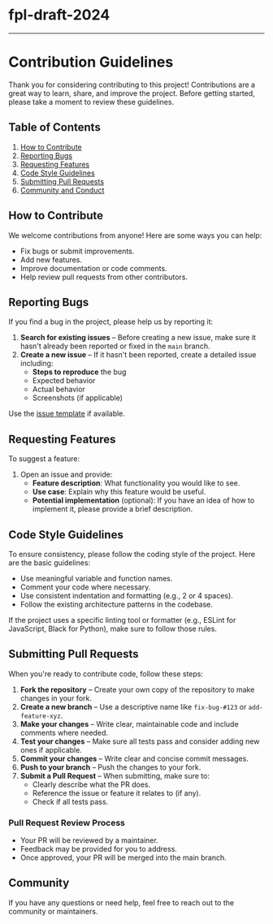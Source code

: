 # fpl-draft-2024

---

# Contribution Guidelines

Thank you for considering contributing to this project! Contributions are a great way to learn, share, and improve the project. Before getting started, please take a moment to review these guidelines.

## Table of Contents
1. [How to Contribute](#how-to-contribute)
2. [Reporting Bugs](#reporting-bugs)
3. [Requesting Features](#requesting-features)
4. [Code Style Guidelines](#code-style-guidelines)
5. [Submitting Pull Requests](#submitting-pull-requests)
6. [Community and Conduct](#community-and-conduct)

## How to Contribute

We welcome contributions from anyone! Here are some ways you can help:
- Fix bugs or submit improvements.
- Add new features.
- Improve documentation or code comments.
- Help review pull requests from other contributors.

## Reporting Bugs

If you find a bug in the project, please help us by reporting it:
1. **Search for existing issues** – Before creating a new issue, make sure it hasn't already been reported or fixed in the `main` branch.
2. **Create a new issue** – If it hasn't been reported, create a detailed issue including:
   - **Steps to reproduce** the bug
   - Expected behavior
   - Actual behavior
   - Screenshots (if applicable)
   
Use the [issue template](#) if available.

## Requesting Features

To suggest a feature:
1. Open an issue and provide:
   - **Feature description**: What functionality you would like to see.
   - **Use case**: Explain why this feature would be useful.
   - **Potential implementation** (optional): If you have an idea of how to implement it, please provide a brief description.

## Code Style Guidelines

To ensure consistency, please follow the coding style of the project. Here are the basic guidelines:
- Use meaningful variable and function names.
- Comment your code where necessary.
- Use consistent indentation and formatting (e.g., 2 or 4 spaces).
- Follow the existing architecture patterns in the codebase.

If the project uses a specific linting tool or formatter (e.g., ESLint for JavaScript, Black for Python), make sure to follow those rules.

## Submitting Pull Requests

When you're ready to contribute code, follow these steps:
1. **Fork the repository** – Create your own copy of the repository to make changes in your fork.
2. **Create a new branch** – Use a descriptive name like `fix-bug-#123` or `add-feature-xyz`.
3. **Make your changes** – Write clear, maintainable code and include comments where needed.
4. **Test your changes** – Make sure all tests pass and consider adding new ones if applicable.
5. **Commit your changes** – Write clear and concise commit messages.
6. **Push to your branch** – Push the changes to your fork.
7. **Submit a Pull Request** – When submitting, make sure to:
   - Clearly describe what the PR does.
   - Reference the issue or feature it relates to (if any).
   - Check if all tests pass.
   
### Pull Request Review Process
- Your PR will be reviewed by a maintainer.
- Feedback may be provided for you to address.
- Once approved, your PR will be merged into the main branch.

## Community

If you have any questions or need help, feel free to reach out to the community or maintainers.
